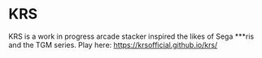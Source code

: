 # KRS
KRS is a work in progress arcade stacker inspired the likes of Sega ***ris and the TGM series.
Play here: https://krsofficial.github.io/krs/
